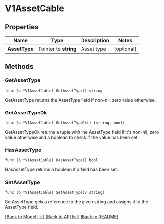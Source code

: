 # V1AssetCable

## Properties

Name | Type | Description | Notes
------------ | ------------- | ------------- | -------------
**AssetType** | Pointer to **string** | Asset type | [optional] 

## Methods

### GetAssetType

`func (o *V1AssetCable) GetAssetType() string`

GetAssetType returns the AssetType field if non-nil, zero value otherwise.

### GetAssetTypeOk

`func (o *V1AssetCable) GetAssetTypeOk() (string, bool)`

GetAssetTypeOk returns a tuple with the AssetType field if it's non-nil, zero value otherwise
and a boolean to check if the value has been set.

### HasAssetType

`func (o *V1AssetCable) HasAssetType() bool`

HasAssetType returns a boolean if a field has been set.

### SetAssetType

`func (o *V1AssetCable) SetAssetType(v string)`

SetAssetType gets a reference to the given string and assigns it to the AssetType field.


[[Back to Model list]](../README.md#documentation-for-models) [[Back to API list]](../README.md#documentation-for-api-endpoints) [[Back to README]](../README.md)


